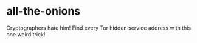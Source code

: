 # all-the-onions
Cryptographers hate him! Find every Tor hidden service address with this one weird trick!
